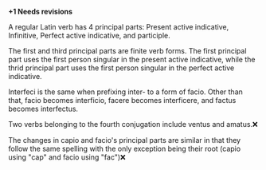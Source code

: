 **+1 Needs revisions**

A regular Latin verb has 4 principal parts: Present active indicative, Infinitive, Perfect active indicative, and participle.

The first and third principal parts are finite verb forms. The first principal part uses the first person singular in the present active indicative, while the thrid principal part uses the first person singular in the perfect active indicative.

Interfeci is the same when prefixing inter- to a form of facio. Other than that, facio becomes interficio, facere becomes interficere, and factus becomes interfectus.

Two verbs belonging to the fourth conjugation include ventus and amatus.❌

The changes in capio and facio's principal parts are similar in that they follow the same spelling with the only exception being their root (capio using "cap" and facio using "fac")❌
